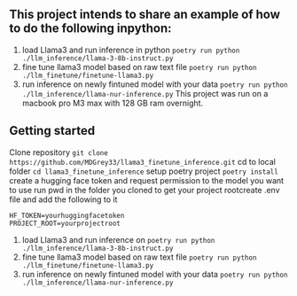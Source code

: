 ## This project intends to share an example of how to do the following inpython: 
1. load Llama3 and run inference in python 
```poetry run python ./llm_inference/llama-3-8b-instruct.py```
2. fine tune llama3 model based on raw text file 
```poetry run python ./llm_finetune/finetune-llama3.py```
3. run inference on newly fintuned model with your data 
```poetry run python ./llm_inference/llama-nur-inference.py```
This project was run on a macbook pro M3 max with 128 GB ram overnight.
## Getting started
Clone repository
```git clone https://github.com/MDGrey33/llama3_finetune_inference.git```
cd to local folder
```cd llama3_finetune_inference```
setup poetry project 
```poetry install```
create a hugging face token and request permission to the model you want to use
run pwd in the folder you cloned to get your project rootcreate  .env file and add the following to it
```
HF_TOKEN=yourhuggingfacetoken
PROJECT_ROOT=yourprojectroot
```
1. load Llama3 and run inference on 
```poetry run python ./llm_inference/llama-3-8b-instruct.py```
2. fine tune llama3 model based on raw text file 
```poetry run python ./llm_finetune/finetune-llama3.py```
3. run inference on newly fintuned model with your data 
```poetry run python ./llm_inference/llama-nur-inference.py```
